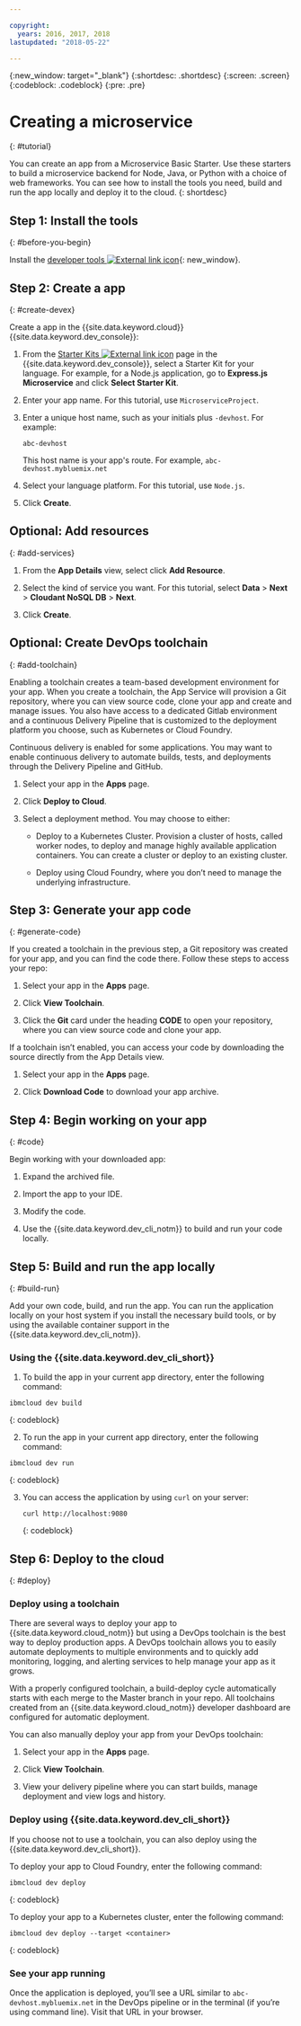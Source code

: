 ```yaml
---

copyright:
  years: 2016, 2017, 2018
lastupdated: "2018-05-22"

---
```


{:new_window: target="_blank"}
{:shortdesc: .shortdesc}
{:screen: .screen}
{:codeblock: .codeblock}
{:pre: .pre}

# Creating a microservice
{: #tutorial}

You can create an app from a Microservice Basic Starter. Use these starters to build a microservice backend for Node, Java, or Python with a choice of web frameworks. You can see how to install the tools you need, build and run the app locally and deploy it to the cloud.
{: shortdesc}

## Step 1: Install the tools
{: #before-you-begin}

Install the [developer tools ![External link icon](../../icons/launch-glyph.svg "External link icon")](https://github.com/IBM-Bluemix/ibm-cloud-developer-tools){: new_window}.

## Step 2: Create a app
{: #create-devex}

Create a app in the {{site.data.keyword.cloud}} {{site.data.keyword.dev_console}}:

1. From the [Starter Kits ![External link icon](../../icons/launch-glyph.svg "External link icon")](https://console.ng.bluemix.net/developer/appservice/starter-kits/) page in the {{site.data.keyword.dev_console}}, select a Starter Kit for your language. For example, for a Node.js application, go to **Express.js Microservice** and click **Select Starter Kit**.

2. Enter your app name. For this tutorial, use `MicroserviceProject`.   

3. Enter a unique host name, such as your initials plus `-devhost`. For example:

	```
	abc-devhost
	```

	This host name is your app's route. For example, `abc-devhost.mybluemix.net`

4. Select your language platform. For this tutorial, use `Node.js`.

5. Click **Create**.

## Optional: Add resources
{: #add-services}

1. From the **App Details** view, select click **Add Resource**.

2. Select the kind of service you want. For this tutorial, select **Data** > **Next** > **Cloudant NoSQL DB** > **Next**.

3. Click **Create**.

## Optional: Create DevOps toolchain
{: #add-toolchain}

Enabling a toolchain creates a team-based development environment for your app. When you create a toolchain, the App Service will provision a Git repository, where you can view source code, clone your app and create and manage issues. You also have access to a dedicated Gitlab environment and a continuous Delivery Pipeline that is customized to the deployment platform you choose, such as Kubernetes or Cloud Foundry.

Continuous delivery is enabled for some applications. You may want to enable continuous delivery to automate builds, tests, and deployments through the Delivery Pipeline and GitHub.

1. Select your app in the **Apps** page.

2. Click **Deploy to Cloud**.

3. Select a deployment method. You may choose to either:

	* Deploy to a Kubernetes Cluster. Provision a cluster of hosts, called worker nodes, to deploy and manage highly available application containers. You can create a cluster or deploy to an existing cluster.

	* Deploy using Cloud Foundry, where you don’t need to manage the underlying infrastructure.

## Step 3: Generate your app code
{: #generate-code}

If you created a toolchain in the previous step, a Git repository was created for your app, and you can find the code there. Follow these steps to access your repo:

1. Select your app in the **Apps** page.

2. Click **View Toolchain**.

3. Click the **Git** card under the heading **CODE** to open your repository, where you can view source code and clone your app.

If a toolchain isn’t enabled, you can access your code by downloading the source directly from the App Details view.

1. Select your app in the **Apps** page.

2. Click **Download Code** to download your app archive.

## Step 4: Begin working on your app
{: #code}

Begin working with your downloaded app:

1. Expand the archived file.

2. Import the app to your IDE.

3. Modify the code.

4. Use the {{site.data.keyword.dev_cli_notm}} to build and run your code locally.


## Step 5: Build and run the app locally
{: #build-run}

Add your own code, build, and run the app. You can run the application locally on your host system if you install the necessary build tools, or by using the available container support in the {{site.data.keyword.dev_cli_notm}}.

### Using the {{site.data.keyword.dev_cli_short}}

1. To build the app in your current app directory, enter the following command:

  ```
  ibmcloud dev build
  ```
  {: codeblock}

2. To run the app in your current app directory, enter the following command:

  ```
  ibmcloud dev run
  ```
  {: codeblock}

3. You can access the application by using `curl` on your server:

	```
	curl http://localhost:9080
	```
	{: codeblock}


## Step 6: Deploy to the cloud
{: #deploy}

### Deploy using a toolchain
There are several ways to deploy your app to {{site.data.keyword.cloud_notm}} but using a DevOps toolchain is the best way to deploy production apps.  A DevOps toolchain allows you to easily automate deployments to multiple environments and to quickly add monitoring, logging, and alerting services to help manage your app as it grows.

With a properly configured toolchain, a build-deploy cycle automatically starts with each merge to the Master branch in your repo. All toolchains created from an {{site.data.keyword.cloud_notm}} developer dashboard are configured for automatic deployment.

You can also manually deploy your app from your DevOps toolchain:

1. Select your app in the **Apps** page.

2. Click **View Toolchain**.

3. View your delivery pipeline where you can start builds, manage deployment and view logs and history.

### Deploy using {{site.data.keyword.dev_cli_short}}
If you choose not to use a toolchain, you can also deploy using the {{site.data.keyword.dev_cli_short}}.

To deploy your app to Cloud Foundry, enter the following command:

  ```
  ibmcloud dev deploy
  ```
  {: codeblock}

To deploy your app to a Kubernetes cluster, enter the following command:

```
ibmcloud dev deploy --target <container>
```
{: codeblock}

### See your app running
Once the application is deployed, you’ll see a URL similar to `abc-devhost.mybluemix.net` in the DevOps pipeline or in the terminal (if you’re using command line). Visit that URL in your browser.

